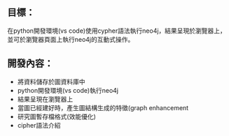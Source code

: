 ## 目標：
在python開發環境(vs code)使用cypher語法執行neo4j，結果呈現於瀏覽器上，並可於瀏覽器頁面上執行neo4j的互動式操作。
## 開發內容：
- 將資料儲存於圖資料庫中
- python開發環境(vs code)執行neo4j
- 結果呈現在瀏覽器上
- 當圖已經建好時，產生圖結構生成的特徵(graph enhancement
- 研究圖暫存檔格式(效能優化)
- cipher語法介紹
